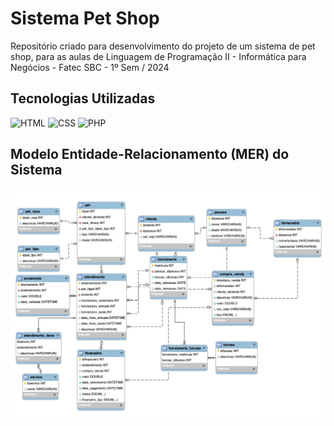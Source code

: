 # Sistema Pet Shop
Repositório criado para desenvolvimento do projeto de um sistema de pet shop, para as aulas de Linguagem de Programação II - Informática para Negócios - Fatec SBC - 1º Sem / 2024

## Tecnologias Utilizadas
![HTML](https://img.icons8.com/color/48/000000/html-5.png) ![CSS](https://img.icons8.com/color/48/000000/css3.png) ![PHP](https://img.icons8.com/officel/48/000000/php-logo.png)

## Modelo Entidade-Relacionamento (MER) do Sistema
![MER](./sistema_petshop2024/img/MER_SistemaPetShop.jpg)

